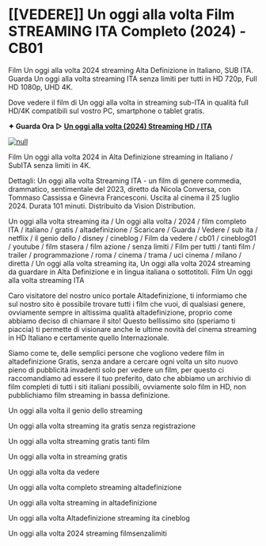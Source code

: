 # [[VEDERE]] Un oggi alla volta Film STREAMING ITA Completo (2024) - CB01

Film Un oggi alla volta 2024 streaming Alta Definizione in Italiano, SUB ITA. Guarda Un oggi alla volta streaming ITA senza limiti per tutti in HD 720p, Full HD 1080p, UHD 4K.

Dove vedere il film di Un oggi alla volta in streaming sub-ITA in qualità full HD/4K compatibili sul vostro PC, smartphone o tablet gratis.

**✦ Guarda Ora ▷ [Un oggi alla volta (2024) Streaming HD / ITA](https://popcorn-tv.online/it/movie/1195774/un-oggi-alla-volta)**

[![null](https://static.vecteezy.com/system/resources/thumbnails/034/325/871/small_2x/play-button-animation-play-and-music-icon-free-video.jpg)](https://popcorn-tv.online/it/movie/1195774/un-oggi-alla-volta)

Film Un oggi alla volta 2024 in Alta Definizione streaming in Italiano / SubITA senza limiti in 4K.

Dettagli: Un oggi alla volta Streaming ITA - un film di genere commedia, drammatico, sentimentale del 2023, diretto da Nicola Conversa, con Tommaso Cassissa e Ginevra Francesconi. Uscita al cinema il 25 luglio 2024. Durata 101 minuti. Distribuito da Vision Distribution.

Un oggi alla volta streaming ita / Un oggi alla volta / 2024 / film completo ITA / italiano / gratis / altadefinizione / Scaricare / Guarda / Vedere / sub ita / netflix / il genio dello / disney / cineblog / Film da vedere / cb01 / cineblog01 / youtube / film stasera / film azione / senza limiti / Film per tutti / tanti film / trailer / programmazione / roma / cinema / trama / uci cinema / milano / diretta / Un oggi alla volta streaming ita, Un oggi alla volta 2024 streaming da guardare in Alta Definizione e in lingua italiana o sottotitoli. Film Un oggi alla volta streaming ITA

Caro visitatore del nostro unico portale Altadefinizione, ti informiamo che sul nostro sito è possibile trovare tutti i film che vuoi, di qualsiasi genere, ovviamente sempre in altissima qualità altadefinizione, proprio come abbiamo deciso di chiamare il sito! Questo bellissimo sito (speriamo ti piaccia) ti permette di visionare anche le ultime novità del cinema streaming in HD Italiano e certamente quello Internazionale.

Siamo come te, delle semplici persone che vogliono vedere film in altadefinizione Gratis, senza andare a cercare ogni volta un sito nuovo pieno di pubblicità invadenti solo per vedere un film, per questo ci raccomandiamo ad essere il tuo preferito, dato che abbiamo un archivio di film completi di tutti i siti italiani possibili, ovviamente solo film in HD, non pubblichiamo film streaming in bassa definizione.

Un oggi alla volta il genio dello streaming

Un oggi alla volta streaming ita gratis senza registrazione

Un oggi alla volta streaming gratis tanti film

Un oggi alla volta in streaming gratis

Un oggi alla volta da vedere

Un oggi alla volta completo streaming altadefinizione

Un oggi alla volta streaming in altadefinizione

Un oggi alla volta Altadefinizione streaming ita cineblog

Un oggi alla volta 2024 streaming filmsenzalimiti
